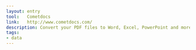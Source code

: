 ```yaml
---
layout: entry
tool:	Cometdocs
link:	http://www.cometdocs.com/
description: Convert your PDF files to Word, Excel, PowerPoint and more. Convert various formats to PDF.
tags:
- data
---
```

